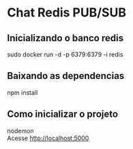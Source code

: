 # Chat Redis PUB/SUB

## Inicializando o banco redis
sudo docker run -d -p 6379:6379 -i redis

## Baixando as dependencias
npm install

## Como inicializar o projeto
nodemon \
Acesse [http://localhost:5000](http://localhost:5000)


